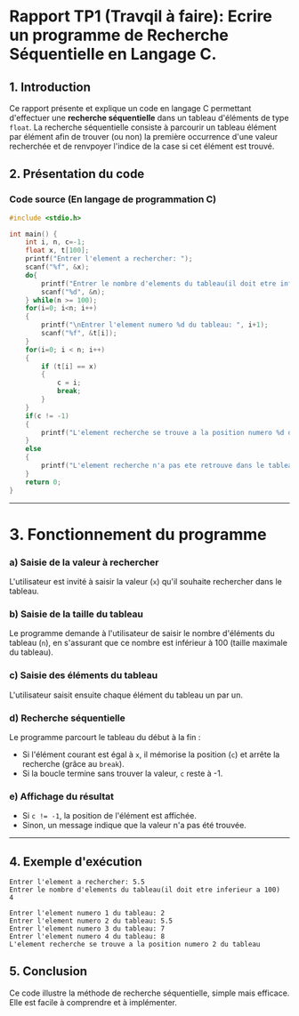 # Rapport TP1 (Travqil à faire): Ecrire un programme de Recherche Séquentielle en Langage C.

## 1. Introduction

Ce rapport présente et explique un code en langage C permettant d'effectuer une **recherche séquentielle**  dans un tableau d'éléments de type `float`. La recherche séquentielle consiste à parcourir un tableau élément par élément afin de trouver (ou non) la première occurrence d'une valeur recherchée et de renvpoyer l'indice de la case si cet élément est trouvé.

## 2. Présentation du code

### Code source (En langage de programmation C)
```c
#include <stdio.h>

int main() {
    int i, n, c=-1;
    float x, t[100];
    printf("Entrer l'element a rechercher: ");
    scanf("%f", &x);
    do{
        printf("Entrer le nombre d'elements du tableau(il doit etre inferieur a 100)\n");
        scanf("%d", &n);
    } while(n >= 100);
    for(i=0; i<n; i++)
    {
        printf("\nEntrer l'element numero %d du tableau: ", i+1);
        scanf("%f", &t[i]);
    }
    for(i=0; i < n; i++)
    {
        if (t[i] == x)
        {
            c = i;
            break;
        }
    }
    if(c != -1)
    {
        printf("L'element recherche se trouve a la position numero %d du tableau", c+1);
    }
    else
    {
        printf("L'element recherche n'a pas ete retrouve dans le tableau");
    }
    return 0;
}
```

---

# 3. Fonctionnement du programme

### a) Saisie de la valeur à rechercher
L'utilisateur est invité à saisir la valeur (`x`) qu'il souhaite rechercher dans le tableau.

### b) Saisie de la taille du tableau
Le programme demande à l'utilisateur de saisir le nombre d'éléments du tableau (`n`), en s'assurant que ce nombre est inférieur à 100 (taille maximale du tableau).

### c) Saisie des éléments du tableau
L'utilisateur saisit ensuite chaque élément du tableau un par un.

### d) Recherche séquentielle
Le programme parcourt le tableau du début à la fin :
- Si l'élément courant est égal à `x`, il mémorise la position (`c`) et arrête la recherche (grâce au `break`).
- Si la boucle termine sans trouver la valeur, `c` reste à -1.

### e) Affichage du résultat
- Si `c != -1`, la position de l'élément est affichée.
- Sinon, un message indique que la valeur n'a pas été trouvée.

---
## 4. Exemple d'exécution

```
Entrer l'element a rechercher: 5.5
Entrer le nombre d'elements du tableau(il doit etre inferieur a 100)
4

Entrer l'element numero 1 du tableau: 2
Entrer l'element numero 2 du tableau: 5.5
Entrer l'element numero 3 du tableau: 7
Entrer l'element numero 4 du tableau: 8
L'element recherche se trouve a la position numero 2 du tableau
```


## 5. Conclusion

Ce code illustre  la méthode de recherche séquentielle, simple mais efficace. Elle est facile à comprendre et à implémenter. 
